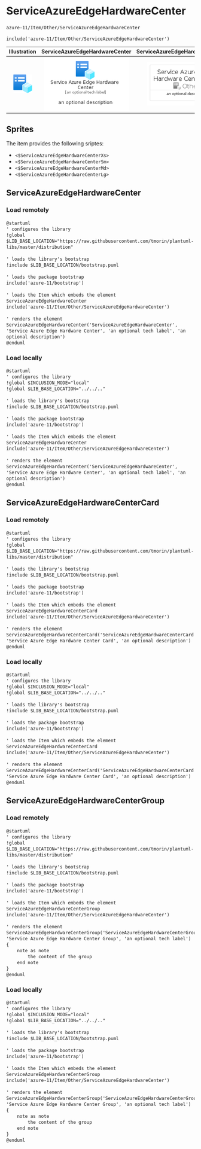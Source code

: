 # ServiceAzureEdgeHardwareCenter


```text
azure-11/Item/Other/ServiceAzureEdgeHardwareCenter
```

```text
include('azure-11/Item/Other/ServiceAzureEdgeHardwareCenter')
```



| Illustration | ServiceAzureEdgeHardwareCenter | ServiceAzureEdgeHardwareCenterCard | ServiceAzureEdgeHardwareCenterGroup |
| :---: | :---: | :---: | :---: |
| ![illustration for Illustration](../../../azure-11/Item/Other/ServiceAzureEdgeHardwareCenter.png) | ![illustration for ServiceAzureEdgeHardwareCenter](../../../azure-11/Item/Other/ServiceAzureEdgeHardwareCenter.Local.png) | ![illustration for ServiceAzureEdgeHardwareCenterCard](../../../azure-11/Item/Other/ServiceAzureEdgeHardwareCenterCard.Local.png) | ![illustration for ServiceAzureEdgeHardwareCenterGroup](../../../azure-11/Item/Other/ServiceAzureEdgeHardwareCenterGroup.Local.png) |



## Sprites
The item provides the following sriptes:

- `<$ServiceAzureEdgeHardwareCenterXs>`
- `<$ServiceAzureEdgeHardwareCenterSm>`
- `<$ServiceAzureEdgeHardwareCenterMd>`
- `<$ServiceAzureEdgeHardwareCenterLg>`





## ServiceAzureEdgeHardwareCenter

### Load remotely
```plantuml
@startuml
' configures the library
!global $LIB_BASE_LOCATION="https://raw.githubusercontent.com/tmorin/plantuml-libs/master/distribution"

' loads the library's bootstrap
!include $LIB_BASE_LOCATION/bootstrap.puml

' loads the package bootstrap
include('azure-11/bootstrap')

' loads the Item which embeds the element ServiceAzureEdgeHardwareCenter
include('azure-11/Item/Other/ServiceAzureEdgeHardwareCenter')

' renders the element
ServiceAzureEdgeHardwareCenter('ServiceAzureEdgeHardwareCenter', 'Service Azure Edge Hardware Center', 'an optional tech label', 'an optional description')
@enduml
```

### Load locally
```plantuml
@startuml
' configures the library
!global $INCLUSION_MODE="local"
!global $LIB_BASE_LOCATION="../../.."

' loads the library's bootstrap
!include $LIB_BASE_LOCATION/bootstrap.puml

' loads the package bootstrap
include('azure-11/bootstrap')

' loads the Item which embeds the element ServiceAzureEdgeHardwareCenter
include('azure-11/Item/Other/ServiceAzureEdgeHardwareCenter')

' renders the element
ServiceAzureEdgeHardwareCenter('ServiceAzureEdgeHardwareCenter', 'Service Azure Edge Hardware Center', 'an optional tech label', 'an optional description')
@enduml
```

## ServiceAzureEdgeHardwareCenterCard

### Load remotely
```plantuml
@startuml
' configures the library
!global $LIB_BASE_LOCATION="https://raw.githubusercontent.com/tmorin/plantuml-libs/master/distribution"

' loads the library's bootstrap
!include $LIB_BASE_LOCATION/bootstrap.puml

' loads the package bootstrap
include('azure-11/bootstrap')

' loads the Item which embeds the element ServiceAzureEdgeHardwareCenterCard
include('azure-11/Item/Other/ServiceAzureEdgeHardwareCenter')

' renders the element
ServiceAzureEdgeHardwareCenterCard('ServiceAzureEdgeHardwareCenterCard', 'Service Azure Edge Hardware Center Card', 'an optional description')
@enduml
```

### Load locally
```plantuml
@startuml
' configures the library
!global $INCLUSION_MODE="local"
!global $LIB_BASE_LOCATION="../../.."

' loads the library's bootstrap
!include $LIB_BASE_LOCATION/bootstrap.puml

' loads the package bootstrap
include('azure-11/bootstrap')

' loads the Item which embeds the element ServiceAzureEdgeHardwareCenterCard
include('azure-11/Item/Other/ServiceAzureEdgeHardwareCenter')

' renders the element
ServiceAzureEdgeHardwareCenterCard('ServiceAzureEdgeHardwareCenterCard', 'Service Azure Edge Hardware Center Card', 'an optional description')
@enduml
```

## ServiceAzureEdgeHardwareCenterGroup

### Load remotely
```plantuml
@startuml
' configures the library
!global $LIB_BASE_LOCATION="https://raw.githubusercontent.com/tmorin/plantuml-libs/master/distribution"

' loads the library's bootstrap
!include $LIB_BASE_LOCATION/bootstrap.puml

' loads the package bootstrap
include('azure-11/bootstrap')

' loads the Item which embeds the element ServiceAzureEdgeHardwareCenterGroup
include('azure-11/Item/Other/ServiceAzureEdgeHardwareCenter')

' renders the element
ServiceAzureEdgeHardwareCenterGroup('ServiceAzureEdgeHardwareCenterGroup', 'Service Azure Edge Hardware Center Group', 'an optional tech label') {
    note as note
        the content of the group
    end note
}
@enduml
```

### Load locally
```plantuml
@startuml
' configures the library
!global $INCLUSION_MODE="local"
!global $LIB_BASE_LOCATION="../../.."

' loads the library's bootstrap
!include $LIB_BASE_LOCATION/bootstrap.puml

' loads the package bootstrap
include('azure-11/bootstrap')

' loads the Item which embeds the element ServiceAzureEdgeHardwareCenterGroup
include('azure-11/Item/Other/ServiceAzureEdgeHardwareCenter')

' renders the element
ServiceAzureEdgeHardwareCenterGroup('ServiceAzureEdgeHardwareCenterGroup', 'Service Azure Edge Hardware Center Group', 'an optional tech label') {
    note as note
        the content of the group
    end note
}
@enduml
```

